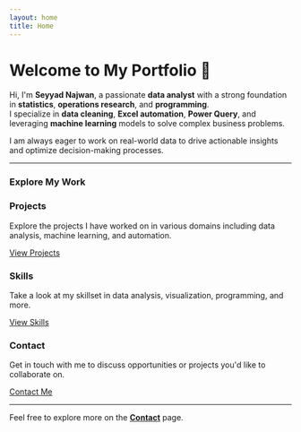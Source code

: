 ```yaml
---
layout: home
title: Home
---
```


# Welcome to My Portfolio 👋

Hi, I'm **Seyyad Najwan**, a passionate **data analyst** with a strong foundation in **statistics**, **operations research**, and **programming**.  
I specialize in **data cleaning**, **Excel automation**, **Power Query**, and leveraging **machine learning** models to solve complex business problems.

I am always eager to work on real-world data to drive actionable insights and optimize decision-making processes.

---

### Explore My Work

<div class="card-container">
  <div class="card">
    <h3>Projects</h3>
    <p>Explore the projects I have worked on in various domains including data analysis, machine learning, and automation.</p>
    <a href="projects.md" class="btn">View Projects</a>
  </div>
  <div class="card">
    <h3>Skills</h3>
    <p>Take a look at my skillset in data analysis, visualization, programming, and more.</p>
    <a href="skills.md" class="btn">View Skills</a>
  </div>
  <div class="card">
    <h3>Contact</h3>
    <p>Get in touch with me to discuss opportunities or projects you'd like to collaborate on.</p>
    <a href="contact.md" class="btn">Contact Me</a>
  </div>
</div>

---

Feel free to explore more on the **[Contact](contact.md)** page.
